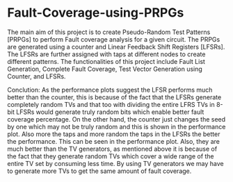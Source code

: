 # Fault-Coverage-using-PRPGs

The main aim of this project is to create Pseudo-Random Test Patterns [PRPGs] to perform Fault coverage analysis for a given circuit. The PRPGs are generated using a counter and Linear Feedback Shift Registers [LFSRs]. The LFSRs are further assigned with taps at different nodes to create different patterns. The functionalities of this project include Fault List Generation, Complete Fault Coverage, Test Vector Generation using Counter, and LFSRs. 

Conclution:
As the performance plots suggest the LFSR performs much better than the counter, this is because of the fact that the LFSRs generate completely random TVs and that too with dividing the entire LFRS TVs in 8-bit LFSRs would generate truly random bits which enable better fault coverage percentage. On the other hand, the counter just changes the seed by one which may not be truly random and this is shown in the performance plot. Also more the taps and more random the taps in the LFSRs the better the performance. This can be seen in the performance plot. Also, they are much better than the TV generators, as mentioned above it is because of the fact that they generate random TVs which cover a wide range of the entire TV set by consuming less time. By using TV generators we may have to generate more TVs to get the same amount of fault coverage. 
